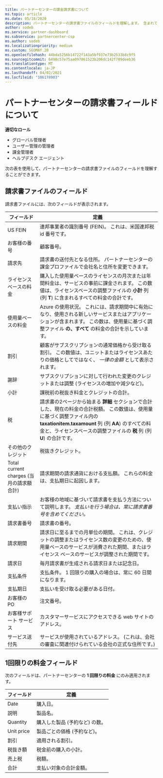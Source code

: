 ```yaml
---
title: パートナーセンターの課金請求書について
ms.topic: article
ms.date: 05/18/2020
description: パートナーセンターの請求書ファイルのフィールドを理解します。 含まれているのは、すべての請求書フィールドと1回限りの料金フィールドのフィールドと定義です。
author: sodeb
ms.service: partner-dashboard
ms.subservice: partnercenter-csp
ms.author: sodeb
ms.localizationpriority: medium
ms.custom: SEOMAY.20
ms.openlocfilehash: 44bda5256b14722f143a5bf937e73b2533b8c9f5
ms.sourcegitcommit: 6498c57e75aa097861523b206dc142f789deeb36
ms.translationtype: MT
ms.contentlocale: ja-JP
ms.lasthandoff: 04/02/2021
ms.locfileid: "106178903"
---
```

# <a name="understand-partner-center-billing-invoice-fields"></a>パートナーセンターの請求書フィールドについて

**適切なロール**

- グローバル管理者
- ユーザー管理の管理者
- 課金管理者
- ヘルプデスク エージェント

次の表を使用して、パートナーセンターの請求書ファイルのフィールドを理解することができます。

## <a name="invoice-file-fields"></a>請求書ファイルのフィールド

請求書ファイルには、次のフィールドが表示されます。

| フィールド | 定義 |
| ----- | ---------- |
| US FEIN | 連邦事業者の識別番号 (FEIN)。 これは、米国連邦税 id 番号です。 |
| お客様の番号 | 顧客番号。 |
| 請求先 | 請求書の送付先となる住所。 パートナーセンターの課金プロファイルで会社名と住所を変更できます。 |
| ライセンスベースの料金 | 購入した使用量ベースのライセンスの月次または年間料金は、サービスの事前に課金されます。 この数値は、ライセンスベースの調整ファイルの **小計** 列 (列 **T**) に含まれるすべての料金の合計です。 |
| 使用量ベースの料金 | Azure の使用状況。 これには、請求期間中に有効になり、使用される新しいサービスまたはアプリケーションが含まれます。 この数は、使用量に基づく調整ファイル **の、すべて** の料金の合計を示しています。 |
| 割引 | 顧客がサブスクリプションの通常価格から受け取る割引。 この数値は、ユニットまたはライセンスあたりの価格としてではなく、 *一律の金額* として表示されます。 |
| 謝辞 | サブスクリプションに対して行われた変更のクレジットまたは調整 (ライセンスの増加や減少など)。 |
| 小計 | 課税前の税抜き料金とクレジットの合計。 |
| 税 | 請求書の2ページから始まる **詳細** セクションで合計した、現在の料金の合計税額。 この数値は、使用量に基づく調整ファイル内の **taxationitem.taxamount** 列 (列 **AA**) のすべての料金と、ライセンスベースの調整ファイルの **税** 列 (列 **U**) の合計です。 |
| その他のクレジット | 税抜きクレジット。 |
| Total current charges (当月の請求額合計) | 請求期間の請求通貨における支払額。 これらの料金は、支払期日に起因します。 |
| 支払い指示 | お客様の地域に基づいて請求書を支払う方法について説明します。 *支払いを行う場合は、常に請求書番号を含めてください。* |
| 請求書番号 | 請求書の番号。 |
| 請求期間 | 請求日に至るまでの月単位の期間。 これは、クレジットの調整またはライセンス数の変更のための、使用量ベースのサービスが消費された期間、またはライセンス ベースのサービスが調整された期間です。 |
| 請求日 | 毎月請求書が生成される請求日または記念日。 |
| 支払条件 | 支払条件。 1 回限りの購入の場合は、常に 60 日間になります。 |
| 支払期日 | 支払いを受け取る必要がある日付。 |
| お客様の PO | 注文番号。 |
| お客様サポート サービス | カスタマーサービスにアクセスできる web サイトのアドレス。 |
| サービス送付先 | サービスが使用されているアドレス。 (これは、会社の審査に関連付けられている会社の正式な住所です。) |

## <a name="one-time-charges-fields"></a>1回限りの料金フィールド

次のフィールドは、パートナーセンターの **1 回限りの料金** にのみ適用されます。

| フィールド | 定義 |
| ----- | ---------- |
| Date | 購入日。 |
| 説明 | 製品名。 |
| Quantity | 購入した製品 (予約など) の数。 |
| Unit price | 製品ごとの価格 (予約など)。 |
| 割引 | 適用される割引。 |
| 税抜き額 | 税金前の購入の小計。 |
| 売上税 | 税額。 |
| 合計 | 支払い対象の合計金額。 |
